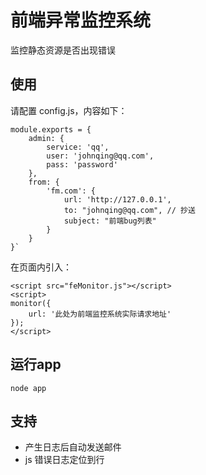 前端异常监控系统
======

监控静态资源是否出现错误

## 使用

请配置 config.js，内容如下：

```
module.exports = {
    admin: {
        service: 'qq',
        user: 'johnqing@qq.com',
        pass: 'password'
    },
    from: {
        'fm.com': {
            url: 'http://127.0.0.1',
            to: "johnqing@qq.com", // 抄送
            subject: "前端bug列表"
        }
    }
}`
```

在页面内引入：

```
<script src="feMonitor.js"></script>
<script>
monitor({
    url: '此处为前端监控系统实际请求地址'
});
</script>
```

## 运行app

```
node app
```

## 支持

+ 产生日志后自动发送邮件
+ js 错误日志定位到行
